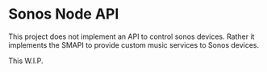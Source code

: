 # Sonos Node API
This project does not implement an API to control sonos devices. Rather it implements the SMAPI to provide custom music services to Sonos devices.

This W.I.P.